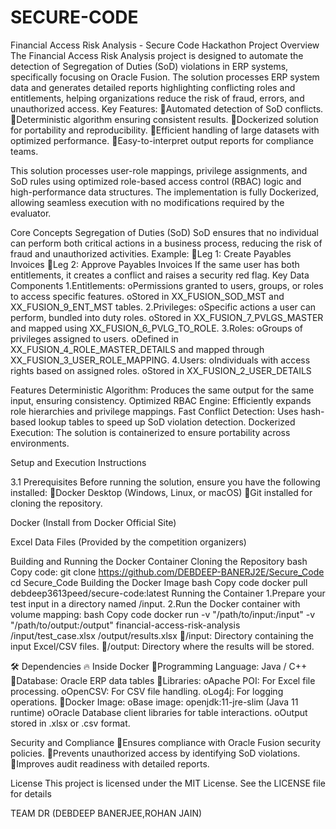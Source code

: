 # SECURE-CODE
Financial Access Risk Analysis - Secure Code Hackathon
 Project Overview
The Financial Access Risk Analysis project is designed to automate the detection of Segregation of Duties (SoD) violations in ERP systems, specifically focusing on Oracle Fusion. The solution processes ERP system data and generates detailed reports highlighting conflicting roles and entitlements, helping organizations reduce the risk of fraud, errors, and unauthorized access.
Key Features:
Automated detection of SoD conflicts.
Deterministic algorithm ensuring consistent results.
Dockerized solution for portability and reproducibility.
Efficient handling of large datasets with optimized performance.
Easy-to-interpret output reports for compliance teams.

This solution processes user-role mappings, privilege assignments, and SoD rules using optimized role-based access control (RBAC) logic and high-performance data structures. The implementation is fully Dockerized, allowing seamless execution with no modifications required by the evaluator.

Core Concepts
 Segregation of Duties (SoD)
SoD ensures that no individual can perform both critical actions in a business process, reducing the risk of fraud and unauthorized activities.
Example:
Leg 1: Create Payables Invoices
Leg 2: Approve Payables Invoices
If the same user has both entitlements, it creates a conflict and raises a security red flag.
 Key Data Components
1.Entitlements:
oPermissions granted to users, groups, or roles to access specific features.
oStored in XX_FUSION_SOD_MST and XX_FUSION_9_ENT_MST tables.
2.Privileges:
oSpecific actions a user can perform, bundled into duty roles.
oStored in XX_FUSION_7_PVLGS_MASTER and mapped using XX_FUSION_6_PVLG_TO_ROLE.
3.Roles:
oGroups of privileges assigned to users.
oDefined in XX_FUSION_4_ROLE_MASTER_DETAILS and mapped through XX_FUSION_3_USER_ROLE_MAPPING.
4.Users:
oIndividuals with access rights based on assigned roles.
oStored in XX_FUSION_2_USER_DETAILS
                                                    

Features
Deterministic Algorithm: Produces the same output for the same input, ensuring consistency.
Optimized RBAC Engine: Efficiently expands role hierarchies and privilege mappings.
Fast Conflict Detection: Uses hash-based lookup tables to speed up SoD violation detection.
Dockerized Execution: The solution is containerized to ensure portability across environments.

 Setup and Execution Instructions

3.1 Prerequisites
Before running the solution, ensure you have the following installed:
Docker Desktop (Windows, Linux, or macOS)
Git installed for cloning the repository.

Docker (Install from Docker Official Site)

Excel Data Files (Provided by the competition organizers)


Building and Running the Docker Container
Cloning the Repository
bash
Copy code:
git clone https://github.com/DEBDEEP-BANERJ2E/Secure_Code
cd Secure_Code
 Building the Docker Image
bash
Copy code
docker pull debdeep3613peed/secure-code:latest
Running the Container
1.Prepare your test input in a directory named /input.
2.Run the Docker container with volume mapping:
bash
Copy code
docker run -v "/path/to/input:/input" -v "/path/to/output:/output" financial-access-risk-analysis /input/test_case.xlsx /output/results.xlsx
/input: Directory containing the input Excel/CSV files.
/output: Directory where the results will be stored.

🛠️ Dependencies
🔥 Inside Docker
Programming Language: Java / C++
Database: Oracle ERP data tables
Libraries: 
oApache POI: For Excel file processing.
oOpenCSV: For CSV file handling.
oLog4j: For logging operations.
Docker Image: 
oBase image: openjdk:11-jre-slim (Java 11 runtime)
oOracle Database client libraries for table interactions.
oOutput stored in .xlsx or .csv format.


Security and Compliance
Ensures compliance with Oracle Fusion security policies.
Prevents unauthorized access by identifying SoD violations.
Improves audit readiness with detailed reports.

 License
This project is licensed under the MIT License. See the LICENSE file for details

TEAM DR
(DEBDEEP BANERJEE,ROHAN JAIN)
